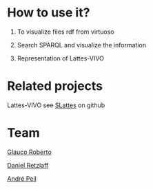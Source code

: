 # How to use it?

1. To visualize files rdf from virtuoso

2. Search SPARQL and visualize the information

3. Representation of Lattes-VIVO


# Related projects
Lattes-VIVO see [SLattes](https://github.com/arademaker/SLattes) on github

# Team

[Glauco Roberto](https://github.com/glaucomunsberg)


[Daniel Retzlaff](https://github.com/DKRetzlaff)


[André Peil](https://github.com/andreguipeil)
